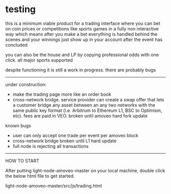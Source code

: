 # testing

this is a minimum viable product for a trading interface where you can bet on coin prices or competitions like sports games in a fully non interactive way which means after you make a bet everything is handled behind the scenes and your winnings just show up in your account after the event has concluded

you can also be the house and LP by copying professional odds with one click. all major sports supported

despite functioning it is still a work in progress. there are probably bugs

------------------------------------------------------------------------------------------------------------------------------------------

under construction:

- make the trading page more like an order book
- cross-network bridge. service provider can create a swap offer that lets a customer bridge any asset between an any two networks with the same public key format (i.e. Arbitrum to Ethereum L1, BSC to Optimism, etc). fees are paid in VEO. broken until amoveo hard fork update

known bugs

- user can only accept one trade per event per amoveo block
- cross-network bridge broken until L1 hard update
- full node is rejecting all transactions

------------------------------------------------------------------------------------------------------------------------------------------

HOW TO START

After putting light-node-amoveo-master on your local machine, double click the below html file to get started.

light-node-amoveo-master/src/js/trading.html
